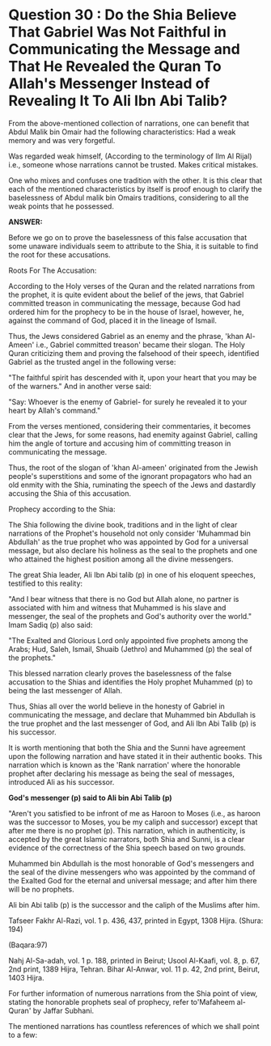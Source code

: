Question 30 : Do the Shia Believe That Gabriel Was Not Faithful in Communicating the Message and That He Revealed the Quran To Allah's Messenger Instead of Revealing It To Ali Ibn Abi Talib?
==============================================================================================================================================================================================

From the above-mentioned collection of narrations, one can benefit that
Abdul Malik bin Omair had the following characteristics: Had a weak
memory and was very forgetful.

Was regarded weak himself, (According to the terminology of Ilm Al
Rijal) i.e., someone whose narrations cannot be trusted. Makes critical
mistakes.

One who mixes and confuses one tradition with the other. It is this
clear that each of the mentioned characteristics by itself is proof
enough to clarify the baselessness of Abdul malik bin Omairs traditions,
considering to all the weak points that he possessed.

**ANSWER:**

Before we go on to prove the baselessness of this false accusation that
some unaware individuals seem to attribute to the Shia, it is suitable
to find the root for these accusations.

Roots For The Accusation:

According to the Holy verses of the Quran and the related narrations
from the prophet, it is quite evident about the belief of the jews, that
Gabriel committed treason in communicating the message, because God had
ordered him for the prophecy to be in the house of Israel, however, he,
against the command of God, placed it in the lineage of Ismail.

Thus, the Jews considered Gabriel as an enemy and the phrase, 'khan
Al-Ameen' i.e., Gabriel committed treason' became their slogan. The Holy
Quran criticizing them and proving the falsehood of their speech,
identified Gabriel as the trusted angel in the following verse:

"The faithful spirit has descended with it, upon your heart that you
may be of the warners." And in another verse said:

"Say: Whoever is the enemy of Gabriel- for surely he revealed it to
your heart by Allah's command."

From the verses mentioned, considering their commentaries, it becomes
clear that the Jews, for some reasons, had enemity against Gabriel,
calling him the angle of torture and accusing him of committing treason
in communicating the message.

Thus, the root of the slogan of 'khan Al-ameen' originated from the
Jewish people's superstitions and some of the ignorant propagators who
had an old enmity with the Shia, ruminating the speech of the Jews and
dastardly accusing the Shia of this accusation.

Prophecy according to the Shia:

The Shia following the divine book, traditions and in the light of
clear narrations of the Prophet's household not only consider 'Muhammad
bin Abdullah' as the true prophet who was appointed by God for a
universal message, but also declare his holiness as the seal to the
prophets and one who attained the highest position among all the divine
messengers.

The great Shia leader, Ali Ibn Abi talib (p) in one of his eloquent
speeches, testified to this reality:

"And I bear witness that there is no God but Allah alone, no partner is
associated with him and witness that Muhammed is his slave and
messenger, the seal of the prophets and God's authority over the world."
Imam Sadiq (p) also said:

"The Exalted and Glorious Lord only appointed five prophets among the
Arabs; Hud, Saleh, Ismail, Shuaib (Jethro) and Muhammed (p) the seal of
the prophets."

This blessed narration clearly proves the baselessness of the false
accusation to the Shias and identifies the Holy prophet Muhammed (p) to
being the last messenger of Allah.

Thus, Shias all over the world believe in the honesty of Gabriel in
communicating the message, and declare that Muhammed bin Abdullah is the
true prophet and the last messenger of God, and Ali Ibn Abi Talib (p) is
his successor.

It is worth mentioning that both the Shia and the Sunni have agreement
upon the following narration and have stated it in their authentic
books. This narration which is known as the 'Rank narration' where the
honorable prophet after declaring his message as being the seal of
messages, introduced Ali as his successor.

**God's messenger (p) said to Ali bin Abi Talib (p)**

"Aren't you satisfied to be infront of me as Haroon to Moses (i.e., as
haroon was the successor to Moses, you be my caliph and successor)
except that after me there is no prophet (p). This narration, which in
authenticity, is accepted by the great Islamic narrators, both Shia and
Sunni, is a clear evidence of the correctness of the Shia speech based
on two grounds.

Muhammed bin Abdullah is the most honorable of God's messengers and the
seal of the divine messengers who was appointed by the command of the
Exalted God for the eternal and universal message; and after him there
will be no prophets.

Ali bin Abi talib (p) is the successor and the caliph of the Muslims
after him.

Tafseer Fakhr Al-Razi, vol. 1 p. 436, 437, printed in Egypt, 1308
Hijra. (Shura: 194)

(Baqara:97)

Nahj Al-Sa-adah, vol. 1 p. 188, printed in Beirut; Usool Al-Kaafi, vol.
8, p. 67, 2nd print, 1389 Hijra, Tehran. Bihar Al-Anwar, vol. 11 p. 42,
2nd print, Beirut, 1403 Hijra.

For further information of numerous narrations from the Shia point of
view, stating the honorable prophets seal of prophecy, refer to'Mafaheem
al-Quran' by Jaffar Subhani.

The mentioned narrations has countless references of which we shall
point to a few:


